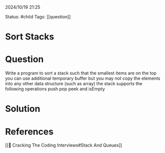 2024/10/19
21:25

Status: #child 
Tags: [[question]]
# Sort Stacks
# Question
Write a program to sort a stack such that the smallest items are on the top you can use additional temporary buffer but you may not copy the elements into any other data structure (such as array) the stack supports the following operations push pop peek and isEmpty 
# Solution



# References

[[📙 Cracking The Coding Interviews#Stack And Queues]]
